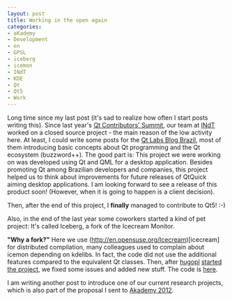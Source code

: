 ```yaml
---
layout: post
title: Working in the open again
categories:
- aKademy
- Development
- en
- GPSL
- iceberg
- icemon
- INdT
- KDE
- Qt
- Qt5
- Work
---
```

Long time since my last post (it's sad to realize how often I start posts writing this).
Since last year's [Qt Contributors' Summit](http://qt-project.org/groups/qt-contributors-summit-2011), our team at [INdT](http://www.indt.org/?lang=en) worked on a closed source project - the main reason of the low activity here. At least, I could write some posts for the [Qt Labs Blog Brazil](http://blog.qtlabs.org.br/), most of them introducing basic concepts about Qt programming and the Qt ecosystem (buzzword++).
The good part is: This project we were working on was developed using Qt and QML for a desktop application. Besides promoting Qt among Brazilian developers and companies, this project helped us to think about improvements for future releases of QtQuick aiming desktop applications. I am looking forward to see a release of this product soon! (However, when it is going to happen is a client decision).

Then, after the end of this project, I **finally** managed to contribute to Qt5! :-)

Also, in the end of the last year some coworkers started a kind of pet project: It's called Iceberg, a fork of the Icecream Monitor.

**"Why a fork?"** Here we use (http://en.opensuse.org/Icecream)[icecream] for distributed compilation, many colleagues used to complain about icemon depending on kdelibs. In fact, the code did not use the additional features compared to the equivalent Qt classes. Then, after [hugopl](http://hugoparente.blogspot.com.br/) [started the project](http://hugoparente.blogspot.com.br/2011/10/iceberg.html), we fixed some issues and added new stuff. The code is [here](https://github.com/hugopl/Iceberg).

I am writing another post to introduce one of our current research projects, which is also part of the proposal I sent to [Akademy 2012](http://akademy.kde.org/).
